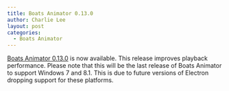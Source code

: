 ```yaml
---
title: Boats Animator 0.13.0
author: Charlie Lee
layout: post
categories:
  - Boats Animator
---
```

[Boats Animator 0.13.0](https://github.com/charlielee/boats-animator/releases/tag/v0.13.0) is now available. This release improves playback performance. Please note that this will be the last release of Boats Animator to support Windows 7 and 8.1. This is due to future versions of Electron dropping support for these platforms.
